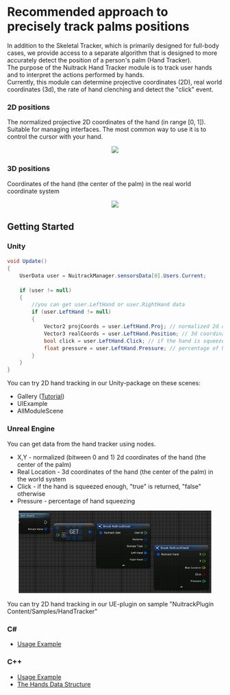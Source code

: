 # Recommended approach to precisely track palms positions

In addition to the Skeletal Tracker, which is primarily designed for full-body cases, we provide access to a separate algorithm that is designed to more accurately detect the position of a person's palm (Hand Tracker).  
The purpose of the Nuitrack Hand Tracker module is to track user hands and to interpret the actions performed by hands.  
Currently, this module can determine projective coordinates (2D), real world coordinates (3d), the rate of hand clenching and detect the "click" event.  

### 2D positions

The normalized projective 2D coordinates of the hand (in range [0, 1]).  
Suitable for managing interfaces. The most common way to use it is to control the cursor with your hand.

<p align="center">
<img width="450" src="img/hand_tracking/Hand2DCursor.gif">
</p>

### 3D positions

Coordinates of the hand (the center of the palm) in the real world coordinate system

<p align="center">
<img width="450" src="img/hand_tracking/Hand3DPoint.gif">
</p>


## Getting Started

### Unity

```cs
void Update()
{
    UserData user = NuitrackManager.sensorsData[0].Users.Current;

    if (user != null)
    {
        //you can get user.LeftHand or user.RightHand data
        if (user.LeftHand != null)
        {
            Vector2 projCoords = user.LeftHand.Proj; // normalized 2d coordinates of the hand (the center of the palm) (X and Y values bitween 0 and 1)
            Vector3 realCoords = user.LeftHand.Position; // 3d coordinates of the hand (the center of the palm) in the world system (in meters)
            bool click = user.LeftHand.Click; // if the hand is squeezed enough, "true" is returned, "false" otherwise
            float pressure = user.LeftHand.Pressure; // percentage of hand squeezing
        }
    }
}
```

You can try 2D hand tracking in our Unity-package on these scenes:

- Gallery ([Tutorial](Unity_Gallery.md))
- UIExample
- AllModuleScene

### Unreal Engine

You can get data from the hand tracker using nodes.

- X,Y - normalized (bitween 0 and 1) 2d coordinates of the hand (the center of the palm)
- Real Location - 3d coordinates of the hand (the center of the palm) in the world system
- Click - if the hand is squeezed enough, "true" is returned, "false" otherwise
- Pressure - percentage of hand squeezing

<p align="center">
<img width="450" src="img/hand_tracking/HandUEBlueprint.PNG">
</p>

You can try 2D hand tracking in our UE-plugin on sample "NuitrackPlugin Content/Samples/HandTracker"

### C#

- [Usage Example](/Examples/nuitrack_csharp_sample/Program.cs)

### C++

- [Usage Example](/Examples/nuitrack_console_sample/src/main.cpp)
- [The Hands Data Structure](/Nuitrack/include/nuitrack/types/Hand.h)
